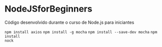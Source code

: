 # NodeJSforBeginners
Código desenvolvido durante o curso de Node.js para iniciantes

<code>npm install axios</code>
<code>npm install -g mocha</code>
<code>npm install --save-dev mocha</code>
<code>npm install nock</code>